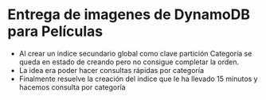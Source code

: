 # Entrega de imagenes de DynamoDB para Películas

- Al crear un indice secundario global  como clave partición Categoría se queda en estado de creando pero no consigue completar la orden.
- La idea era poder hacer consultas rápidas por categoría
- Finalmente resuelve la creación del indice que le ha llevado 15 minutos y hacemos consulta por categoría